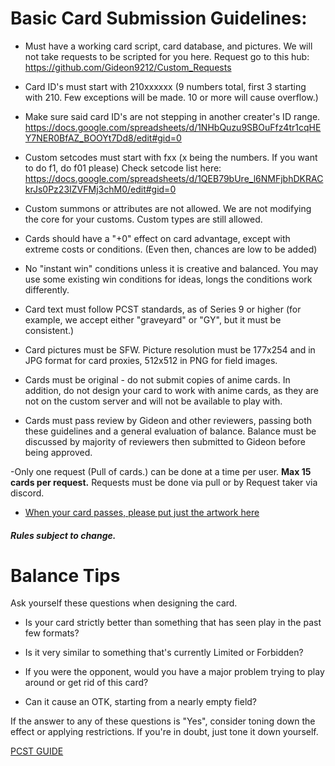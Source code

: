 # Basic Card Submission Guidelines:

- Must have a working card script, card database, and pictures. We will not take requests to be scripted for you here. Request go to this hub: https://github.com/Gideon9212/Custom_Requests

- Card ID's must start with 210xxxxxx (9 numbers total, first 3 starting with 210. Few exceptions will be made. 10 or more will cause overflow.)

- Make sure said card ID's are not stepping in another creater's ID range. https://docs.google.com/spreadsheets/d/1NHbQuzu9SBOuFfz4tr1cqHEY7NER0BfAZ_BOOYt7Dd8/edit#gid=0

- Custom setcodes must start with fxx (x being the numbers. If you want to do f1, do f01 please)
Check setcode list here: https://docs.google.com/spreadsheets/d/1QEB79bUre_l6NMFjbhDKRACkrJs0Pz23IZVFMj3chM0/edit#gid=0

- Custom summons or attributes are not allowed. We are not modifying the core for your customs. Custom types are still allowed.

- Cards should have a "+0" effect on card advantage, except with extreme costs or conditions. (Even then, chances are low to be added)

- No "instant win" conditions unless it is creative and balanced. You may use some existing win conditions for ideas, longs the conditions work differently.

- Card text must follow PCST standards, as of Series 9 or higher (for example, we accept either "graveyard" or "GY", but it must be consistent.)

- Card pictures must be SFW. Picture resolution must be 177x254 and in JPG format for card proxies, 512x512 in PNG for field images.

- Cards must be original - do not submit copies of anime cards. In addition, do not design your card to work with anime cards, as they are not on the custom server and will not be available to play with.

- Cards must pass review by Gideon and other reviewers, passing both these guidelines and a general evaluation of balance. Balance must be discussed by majority of reviewers then submitted to Gideon before being approved.

-Only one request (Pull of cards.) can be done at a time per user. **Max 15 cards per request.** Requests must be done via pull or by Request taker via discord.

- [When your card passes, please put just the artwork here](https://github.com/Gideon9212/CustomArtwork)

##### Rules subject to change.

# Balance Tips

Ask yourself these questions when designing the card.

- Is your card strictly better than something that has seen play in the past few formats?

- Is it very similar to something that's currently Limited or Forbidden?

- If you were the opponent, would you have a major problem trying to play around or get rid of this card?

- Can it cause an OTK, starting from a nearly empty field?

If the answer to any of these questions is "Yes", consider toning down the effect or applying restrictions.
If you're in doubt, just tone it down yourself.

[PCST GUIDE](https://www.ygopro.co/Forum/tabid/95/g/posts/t/16549/PSCT-Guide)
